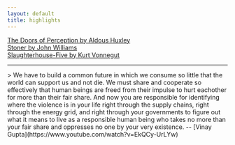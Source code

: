 ```yaml
---
layout: default
title: highlights
---
```


<div class="title">
    <a class="extra" href="{{ site.baseurl }}/highlights/the_doors_of_perception.html">The Doors of Perception by Aldous Huxley</a>
    <br />
    <a class="extra" href="{{ site.baseurl }}/highlights/stoner.html">Stoner by John Williams</a>
    <br />
    <a class="extra" href="{{ site.baseurl }}/highlights/slaughterhouse_five.html">Slaughterhouse-Five by Kurt Vonnegut</a>
</div>

<hr />
> We have to build a common future in which we consume so little that the world can support us and not die. We must share and cooperate so effectively that human beings are freed from their impulse to hurt eachother for more than their fair share. And now you are responsible for identifying where the violence is in your life right through the supply chains, right through the energy grid, and right through your governments to figure out what it means to live as a responsible human being who takes no more than your fair share and oppresses no one by your very existence.
-- [Vinay Gupta](https://www.youtube.com/watch?v=EkQCy-UrLYw)

